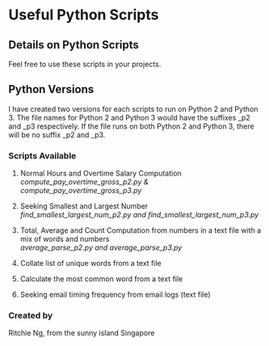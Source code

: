 # Useful Python Scripts

## Details on Python Scripts
Feel free to use these scripts in your projects. 

## Python Versions
I have created two versions for each scripts to run on Python 2 and Python 3. The file names for Python 2 and Python 3 would have the suffixes _p2 and _p3 respectively. If the file runs on both Python 2 and Python 3, there will be no suffix _p2 and _p3.

### Scripts Available
1. Normal Hours and Overtime Salary Computation 
<br />_compute_pay_overtime_gross_p2.py & compute_pay_overtime_gross_p3.py_

2. Seeking Smallest and Largest Number 
<br />_find_smallest_largest_num_p2.py and find_smallest_largest_num_p3.py_

3. Total, Average and Count Computation from numbers in a text file with a mix of words and numbers 
<br />_average_parse_p2.py and average_parse_p3.py_

4. Collate list of unique words from a text file
5. Calculate the most common word from a text file
6. Seeking email timing frequency from email logs (text file)

### Created by
Ritchie Ng, from the sunny island Singapore